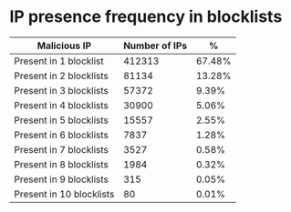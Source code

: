 # IP presence frequency in blocklists
| Malicious IP | Number of IPs | % |
|----|----|----|
| Present in 1 blocklist | 412313 | 67.48% |
| Present in 2 blocklists | 81134 | 13.28% |
| Present in 3 blocklists | 57372 | 9.39% |
| Present in 4 blocklists | 30900 | 5.06% |
| Present in 5 blocklists | 15557 | 2.55% |
| Present in 6 blocklists | 7837 | 1.28% |
| Present in 7 blocklists | 3527 | 0.58% |
| Present in 8 blocklists | 1984 | 0.32% |
| Present in 9 blocklists | 315 | 0.05% |
| Present in 10 blocklists | 80 | 0.01% |
